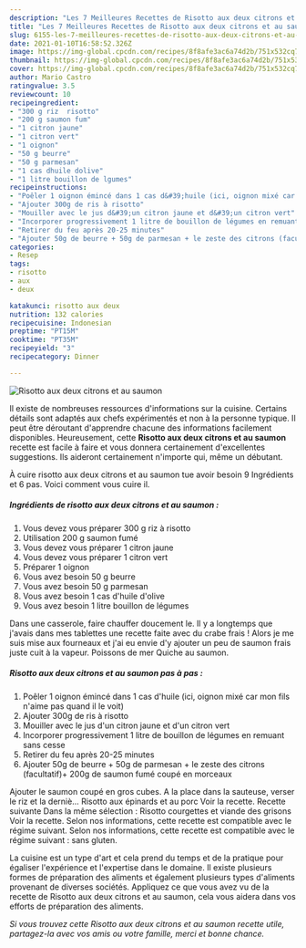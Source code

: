 ```yaml
---
description: "Les 7 Meilleures Recettes de Risotto aux deux citrons et au saumon"
title: "Les 7 Meilleures Recettes de Risotto aux deux citrons et au saumon"
slug: 6155-les-7-meilleures-recettes-de-risotto-aux-deux-citrons-et-au-saumon
date: 2021-01-10T16:58:52.326Z
image: https://img-global.cpcdn.com/recipes/8f8afe3ac6a74d2b/751x532cq70/risotto-aux-deux-citrons-et-au-saumon-photo-principale-de-la-recette.jpg
thumbnail: https://img-global.cpcdn.com/recipes/8f8afe3ac6a74d2b/751x532cq70/risotto-aux-deux-citrons-et-au-saumon-photo-principale-de-la-recette.jpg
cover: https://img-global.cpcdn.com/recipes/8f8afe3ac6a74d2b/751x532cq70/risotto-aux-deux-citrons-et-au-saumon-photo-principale-de-la-recette.jpg
author: Mario Castro
ratingvalue: 3.5
reviewcount: 10
recipeingredient:
- "300 g riz  risotto"
- "200 g saumon fum"
- "1 citron jaune"
- "1 citron vert"
- "1 oignon"
- "50 g beurre"
- "50 g parmesan"
- "1 cas dhuile dolive"
- "1 litre bouillon de lgumes"
recipeinstructions:
- "Poêler 1 oignon émincé dans 1 cas d&#39;huile (ici, oignon mixé car mon fils n&#39;aime pas quand il le voit)"
- "Ajouter 300g de ris à risotto"
- "Mouiller avec le jus d&#39;un citron jaune et d&#39;un citron vert"
- "Incorporer progressivement 1 litre de bouillon de légumes en remuant sans cesse"
- "Retirer du feu après 20-25 minutes"
- "Ajouter 50g de beurre + 50g de parmesan + le zeste des citrons (facultatif)+ 200g de saumon fumé coupé en morceaux"
categories:
- Resep
tags:
- risotto
- aux
- deux

katakunci: risotto aux deux 
nutrition: 132 calories
recipecuisine: Indonesian
preptime: "PT15M"
cooktime: "PT35M"
recipeyield: "3"
recipecategory: Dinner

---
```



![Risotto aux deux citrons et au saumon](https://img-global.cpcdn.com/recipes/8f8afe3ac6a74d2b/751x532cq70/risotto-aux-deux-citrons-et-au-saumon-photo-principale-de-la-recette.jpg)

Il existe de nombreuses ressources d'informations sur la cuisine. Certains détails sont adaptés aux chefs expérimentés et non à la personne typique. Il peut être déroutant d'apprendre chacune des informations facilement disponibles. Heureusement, cette <strong> Risotto aux deux citrons et au saumon </strong> recette est facile à faire et vous donnera certainement d'excellentes suggestions. Ils aideront certainement n'importe qui, même un débutant.

<!--inarticleads1-->

À cuire risotto aux deux citrons et au saumon tue avoir besoin 9 Ingrédients et 6 pas. Voici comment vous cuire il.

##### Ingrédients de risotto aux deux citrons et au saumon :

1. Vous devez vous préparer 300 g riz à risotto
1. Utilisation 200 g saumon fumé
1. Vous devez vous préparer 1 citron jaune
1. Vous devez vous préparer 1 citron vert
1. Préparer 1 oignon
1. Vous avez besoin 50 g beurre
1. Vous avez besoin 50 g parmesan
1. Vous avez besoin 1 cas d&#39;huile d&#39;olive
1. Vous avez besoin 1 litre bouillon de légumes


Dans une casserole, faire chauffer doucement le. Il y a longtemps que j&#39;avais dans mes tablettes une recette faite avec du crabe frais ! Alors je me suis mise aux fourneaux et j&#39;ai eu envie d&#39;y ajouter un peu de saumon frais juste cuit à la vapeur. Poissons de mer Quiche au saumon. 

<!--inarticleads2-->

##### Risotto aux deux citrons et au saumon pas à pas :

1. Poêler 1 oignon émincé dans 1 cas d&#39;huile (ici, oignon mixé car mon fils n&#39;aime pas quand il le voit)
1. Ajouter 300g de ris à risotto
1. Mouiller avec le jus d&#39;un citron jaune et d&#39;un citron vert
1. Incorporer progressivement 1 litre de bouillon de légumes en remuant sans cesse
1. Retirer du feu après 20-25 minutes
1. Ajouter 50g de beurre + 50g de parmesan + le zeste des citrons (facultatif)+ 200g de saumon fumé coupé en morceaux


Ajouter le saumon coupé en gros cubes. A la place dans la sauteuse, verser le riz et la derniè… Risotto aux épinards et au porc Voir la recette. Recette suivante Dans la même sélection : Risotto courgettes et viande des grisons Voir la recette. Selon nos informations, cette recette est compatible avec le régime suivant. Selon nos informations, cette recette est compatible avec le régime suivant : sans gluten. 

<!--inarticleads1-->

<p>
La cuisine est un type d'art et cela prend du temps et de la pratique pour égaliser l'expérience et l'expertise dans le domaine. Il existe plusieurs formes de préparation des aliments et également plusieurs types d'aliments provenant de diverses sociétés. Appliquez ce que vous avez vu de la recette de Risotto aux deux citrons et au saumon, cela vous aidera dans vos efforts de préparation des aliments.
</p>

<p>
<i>Si vous trouvez cette Risotto aux deux citrons et au saumon recette utile, partagez-la avec vos amis ou votre famille, merci et bonne chance.</i>
</p>
